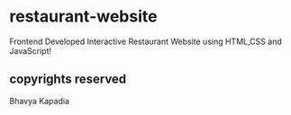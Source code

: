 # restaurant-website
Frontend Developed Interactive Restaurant Website using HTML,CSS and JavaScript!

## copyrights reserved
Bhavya Kapadia